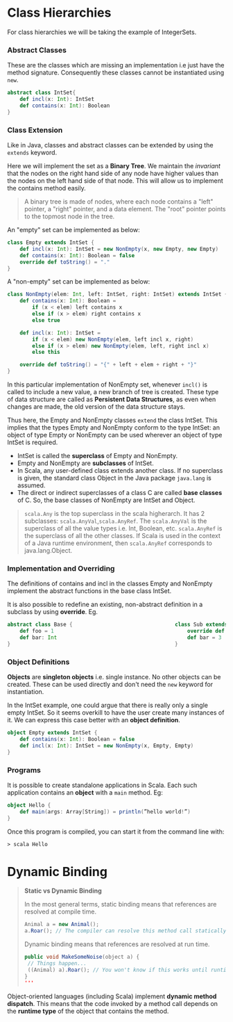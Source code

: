 # Class Hierarchies

For class hierarchies we will be taking the example of IntegerSets.

### Abstract Classes
These are the classes which are missing an implementation i.e just have the method signature. Consequently these classes cannot be instantiated using `new`.
```scala
abstract class IntSet{
    def incl(x: Int): IntSet
    def contains(x: Int): Boolean
}
```

### Class Extension
Like in Java, classes and abstract classes can be extended by using the `extends` keyword.

Here we will implement the set as a **Binary Tree**. We maintain the _invariant_ that the nodes on the right hand side of any node have higher values than the nodes on the left hand side of that node. This will allow us to implement the contains method easily.
> A binary tree is made of nodes, where each node contains a "left" pointer, a "right" pointer, and a data element. The "root" pointer points to the topmost node in the tree.

An "empty" set can be implemented as below:
```scala
class Empty extends IntSet {
    def incl(x: Int): IntSet = new NonEmpty(x, new Empty, new Empty)
    def contains(x: Int): Boolean = false
    override def toString() = "."
}
```
A "non-empty" set can be implemented as below:
```scala
class NonEmpty(elem: Int, left: IntSet, right: IntSet) extends IntSet {
    def contains(x: Int): Boolean =
        if (x < elem) left contains x
        else if (x > elem) right contains x
        else true

    def incl(x: Int): IntSet =
        if (x < elem) new NonEmpty(elem, left incl x, right)
        else if (x > elem) new NonEmpty(elem, left, right incl x)
        else this

    override def toString() = "{" + left + elem + right + "}"
}
```
In this particular implementation of NonEmpty set, whenever `incl()` is called to include a new value, a new branch of tree is created. These type of data structure are called as **Persistent Data Structures**, as even when changes are made, the old version of the data structure stays.

Thus here, the Empty and NonEmpty classes `extend` the class IntSet. This implies that the types Empty and NonEmpty conform to the type IntSet: an object of type Empty or NonEmpty can be used wherever an
object of type IntSet is required.

* IntSet is called the **superclass** of Empty and NonEmpty.
* Empty and NonEmpty are **subclasses** of IntSet.
* In Scala, any user-defined class extends another class. If no superclass is given, the standard class Object in the Java package `java.lang` is assumed.
* The direct or indirect superclasses of a class C are called **base classes** of C. So, the base classes of NonEmpty are IntSet and Object.

> `scala.Any` is the top superclass in the scala higherarch. It has 2 subclasses: `scala.AnyVal`,`scala.AnyRef`. The `scala.AnyVal` is the superclass of all the value types i.e. Int, Boolean, etc. `scala.AnyRef` is the superclass of all the other classes. If Scala is used in the context of a Java runtime environment, then `scala.AnyRef` corresponds to java.lang.Object.

### Implementation and Overriding

The definitions of contains and incl in the classes Empty and NonEmpty implement the abstract functions in the base class IntSet.

It is also possible to redefine an existing, non-abstract definition in a subclass by using **override**. Eg.
```scala
abstract class Base {                                 class Sub extends Base {
    def foo = 1                                           override def foo = 2
    def bar: Int                                          def bar = 3
}                                                     }
```

### Object Definitions
**Objects** are **singleton objects** i.e. single instance. No other objects can be created. These can be used directly and don't need the `new` keyword for instantiation. 

In the IntSet example, one could argue that there is really only a single empty IntSet. So it seems overkill to have the user create many instances of it. We can express this case better with an **object definition**.

```scala
object Empty extends IntSet {
    def contains(x: Int): Boolean = false
    def incl(x: Int): IntSet = new NonEmpty(x, Empty, Empty)
}
```

### Programs
It is possible to create standalone applications in Scala. Each such application contains an **object** with a `main` method. Eg:
```scala
object Hello {
    def main(args: Array[String]) = println(”hello world!”)
}
```
Once this program is compiled, you can start it from the command line with:
```
> scala Hello
```

# Dynamic Binding

> **Static vs Dynamic Binding**
>
> In the most general terms, static binding means that references are resolved at compile time.
> ```java
> Animal a = new Animal();
> a.Roar(); // The compiler can resolve this method call statically.
> ```
> Dynamic binding means that references are resolved at run time.
> ```java
> public void MakeSomeNoise(object a) {
>  // Things happen...
>  ((Animal) a).Roar(); // You won't know if this works until runtime!
> }
> '''

Object-oriented languages (including Scala) implement **dynamic method dispatch**. This means that the code invoked by a method call depends on the **runtime type** of the object that contains the method.

